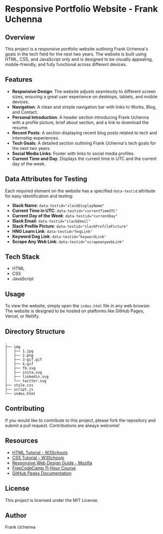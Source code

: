 # Responsive Portfolio Website - Frank Uchenna

## Overview

This project is a responsive portfolio website outlining Frank Uchenna's goals in the tech field for the next two years. The website is built using HTML, CSS, and JavaScript only and is designed to be visually appealing, mobile-friendly, and fully functional across different devices.

## Features

- **Responsive Design**: The website adjusts seamlessly to different screen sizes, ensuring a great user experience on desktops, tablets, and mobile devices.
- **Navigation**: A clean and simple navigation bar with links to Works, Blog, and Contact.
- **Personal Introduction**: A header section introducing Frank Uchenna with a profile picture, brief about section, and a link to download the resume.
- **Recent Posts**: A section displaying recent blog posts related to tech and internship experiences.
- **Tech Goals**: A detailed section outlining Frank Uchenna's tech goals for the next two years.
- **Social Media Links**: Footer with links to social media profiles.
- **Current Time and Day**: Displays the current time in UTC and the current day of the week.

## Data Attributes for Testing

Each required element on the website has a specified `data-testid` attribute for easy identification and testing:

- **Slack Name**: `data-testid="slackDisplayName"`
- **Current Time in UTC**: `data-testid="currentTimeUTC"`
- **Current Day of the Week**: `data-testid="currentDay"`
- **Slack Email**: `data-testid="slackEmail"`
- **Slack Profile Picture**: `data-testid="slackProfilePicture"`
- **HNG Learn Link**: `data-testid="hngLink"`
- **Keyword Dog Link**: `data-testid="keywordLink"`
- **Scrape Any Web Link**: `data-testid="scrapeanywebLink"`

## Tech Stack

- HTML
- CSS
- JavaScript

## Usage

To view the website, simply open the `index.html` file in any web browser. The website is designed to be hosted on platforms like GitHub Pages, Vercel, or Netlify.

## Directory Structure

```plaintext
.
├── img
│   ├── 1.jpg
│   ├── 2.png
│   ├── 3-gif.gif
│   ├── 4.gif
│   ├── fb.svg
│   ├── insta.svg
│   ├── linkedin.svg
│   └── twitter.svg
├── style.css
├── script.js
└── index.html
```

## Contributing

If you would like to contribute to this project, please fork the repository and submit a pull request. Contributions are always welcome!

## Resources

- [HTML Tutorial - W3Schools](https://www.w3schools.com/html/)
- [CSS Tutorial - W3Schools](https://www.w3schools.com/css/)
- [Responsive Web Design Guide - Mozilla](https://firefox-source-docs.mozilla.org/devtools-user/responsive_design_mode)
- [FreeCodeCamp 11-Hour Course](https://www.freecodecamp.org/news/html-css-11-hour-course/)
- [GitHub Pages Documentation](https://docs.github.com/articles/creating-project-pages-manually)

## License

This project is licensed under the MIT License.

## Author

Frank Uchenna